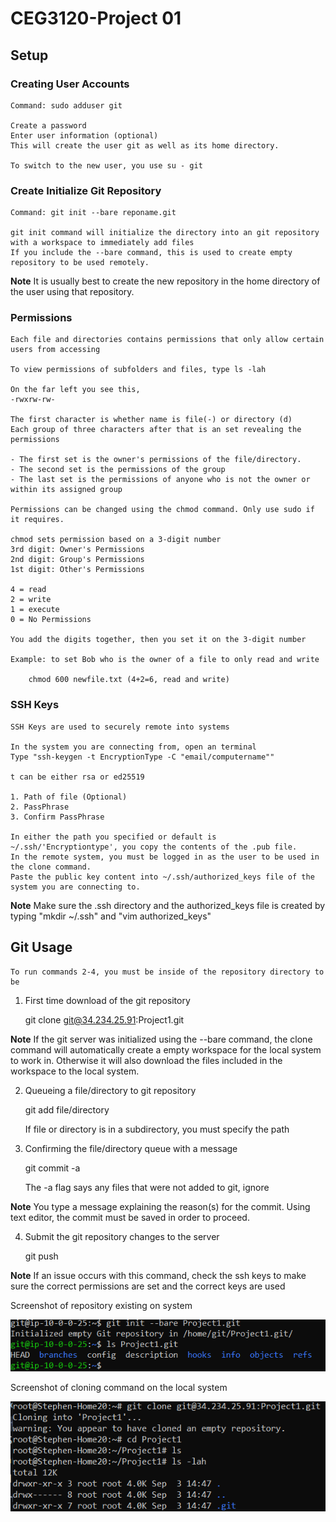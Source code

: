 # CEG3120-Project 01

## Setup

### Creating User Accounts

    Command: sudo adduser git

    Create a password
    Enter user information (optional)
    This will create the user git as well as its home directory.

    To switch to the new user, you use su - git

### Create Initialize Git Repository
    Command: git init --bare reponame.git

    git init command will initialize the directory into an git repository with a workspace to immediately add files
    If you include the --bare command, this is used to create empty repository to be used remotely.
**Note** It is usually best to create the new repository in the home directory of the user using that repository.

### Permissions
    Each file and directories contains permissions that only allow certain users from accessing

    To view permissions of subfolders and files, type ls -lah 

    On the far left you see this,
    -rwxrw-rw-

    The first character is whether name is file(-) or directory (d)
    Each group of three characters after that is an set revealing the permissions

    - The first set is the owner's permissions of the file/directory.
    - The second set is the permissions of the group
    - The last set is the permissions of anyone who is not the owner or within its assigned group

    Permissions can be changed using the chmod command. Only use sudo if it requires.

    chmod sets permission based on a 3-digit number
    3rd digit: Owner's Permissions
    2nd digit: Group's Permissions
    1st digit: Other's Permissions

    4 = read
    2 = write
    1 = execute
    0 = No Permissions

    You add the digits together, then you set it on the 3-digit number

    Example: to set Bob who is the owner of a file to only read and write
        
        chmod 600 newfile.txt (4+2=6, read and write)

### SSH Keys

    SSH Keys are used to securely remote into systems

    In the system you are connecting from, open an terminal
    Type "ssh-keygen -t EncryptionType -C "email/computername""

    t can be either rsa or ed25519

    1. Path of file (Optional)
    2. PassPhrase
    3. Confirm PassPhrase

    In either the path you specified or default is ~/.ssh/'Encryptiontype', you copy the contents of the .pub file.
    In the remote system, you must be logged in as the user to be used in the clone command.
    Paste the public key content into ~/.ssh/authorized_keys file of the system you are connecting to.

   **Note** Make sure the .ssh directory and the authorized_keys file is created by typing "mkdir ~/.ssh" and "vim authorized_keys"

## Git Usage
    To run commands 2-4, you must be inside of the repository directory to be 

 1. First time download of the git repository

    git clone git@34.234.25.91:Project1.git

   **Note** If the git server was initialized using the --bare command, the clone command will automatically create a empty workspace for the local system to work in. Otherwise it will also download the files included in the workspace to the local system.

 2. Queueing a file/directory to git repository

    git add file/directory

    If file or directory is in a subdirectory, you must specify the path

 3. Confirming the file/directory queue with a message
    
    git commit -a

    The -a flag says any files that were not added to git, ignore

   **Note** You type a message explaining the reason(s) for the commit. Using text editor, the commit must be saved in order to proceed.

 4. Submit the git repository changes to the server
    
    git push

   **Note** If an issue occurs with this command, check the ssh keys to make sure the correct permissions are set and the correct keys are used

Screenshot of repository existing on system


![repo on aws](repoinaws.PNG)

Screenshot of cloning command on the local system


![clone from system](clonecommandinsystem.PNG)